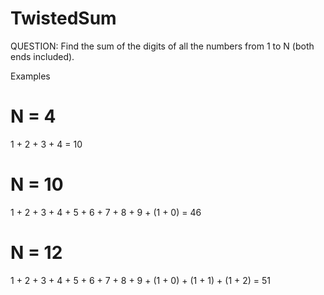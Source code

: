 # TwistedSum

QUESTION:
Find the sum of the digits of all the numbers from 1 to N (both ends included).

Examples

# N = 4

1 + 2 + 3 + 4 = 10

# N = 10

1 + 2 + 3 + 4 + 5 + 6 + 7 + 8 + 9 + (1 + 0) = 46

# N = 12

1 + 2 + 3 + 4 + 5 + 6 + 7 + 8 + 9 + (1 + 0) + (1 + 1) + (1 + 2) = 51
